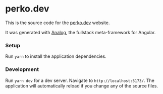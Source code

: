 # perko.dev

This is the source code for the [perko.dev](https://perko.dev) website.

It was generated with [Analog](https://analogjs.org), the fullstack meta-framework for Angular.

### Setup

Run `yarn` to install the application dependencies.

### Development

Run `yarn dev` for a dev server. Navigate to `http://localhost:5173/`. The application will automatically reload if you change any of the source files.
